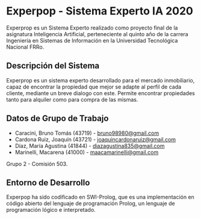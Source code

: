 # Experpop - Sistema Experto IA 2020

Experprop es un Sistema Experto realizado como proyecto final de la asignatura Inteligencia Artificial, perteneciente al quinto año de la carrera Ingeniería en Sistemas de Información en la Universidad Tecnológica Nacional FRRo.

<h2> Descripción del Sistema </h2>
Experprop es un sistema experto desarrollado para el mercado inmobiliario, capaz de encontrar la propiedad que mejor se adapte al perfil de cada cliente, mediante un breve dialogo con este. Permite encontrar propiedades tanto para alquiler como para compra de las mismas.

<h2> Datos de Grupo de Trabajo </h2>

- Caracini,‌ ‌Bruno‌ ‌Tomás‌ ‌(43719)‌ ‌-‌ ‌‌bruno98980@gmail.com <br/>
- Cardona‌ ‌Ruiz,‌ ‌Joaquín‌ ‌(43721)‌ ‌‌-‌ ‌joaquincardonaruiz@gmail.com <br/>
- Díaz,‌ ‌María‌ ‌Agustina‌ ‌(41844)‌ ‌-‌ ‌diazagustina835@gmail.com <br/>
- Marinelli,‌ ‌Macarena‌ ‌(41000)‌ ‌-‌ ‌maacamarinelli@gmail.com <br/>

 Grupo 2 - Comisión 503.

<h2> Entorno de Desarrollo </h2>

Experpop ha sido codificado en SWI-Prolog, que es una implementación en código abierto del lenguaje de programación Prolog, un lenguaje de programación lógico e interpretado. 
